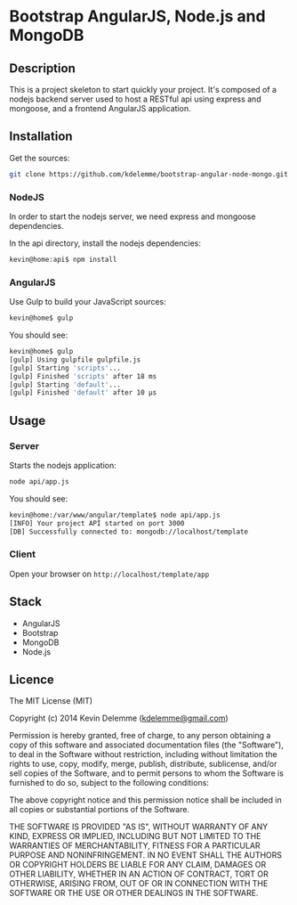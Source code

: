 # Bootstrap AngularJS, Node.js and MongoDB


## Description

This is a project skeleton to start quickly your project. It's composed of a nodejs backend server used to host a RESTful api using express and mongoose, and a frontend AngularJS application.


## Installation

Get the sources:
```bash
git clone https://github.com/kdelemme/bootstrap-angular-node-mongo.git
```

### NodeJS

In order to start the nodejs server, we need express and mongoose dependencies.

In the api directory, install the nodejs dependencies:
```bash
kevin@home:api$ npm install
```

### AngularJS

Use Gulp to build your JavaScript sources:
```bash
kevin@home$ gulp
```

You should see:
```bash
kevin@home$ gulp
[gulp] Using gulpfile gulpfile.js
[gulp] Starting 'scripts'...
[gulp] Finished 'scripts' after 18 ms
[gulp] Starting 'default'...
[gulp] Finished 'default' after 10 μs
```

## Usage

### Server

Starts the nodejs application:
```bash
node api/app.js
```

You should see:
```bash
kevin@home:/var/www/angular/template$ node api/app.js 
[INFO] Your project API started on port 3000
[DB] Successfully connected to: mongodb://localhost/template
```

### Client

Open your browser on `http://localhost/template/app`

## Stack

* AngularJS
* Bootstrap
* MongoDB
* Node.js

## Licence
The MIT License (MIT)

Copyright (c) 2014 Kevin Delemme (kdelemme@gmail.com)

Permission is hereby granted, free of charge, to any person obtaining a copy
of this software and associated documentation files (the "Software"), to deal
in the Software without restriction, including without limitation the rights
to use, copy, modify, merge, publish, distribute, sublicense, and/or sell
copies of the Software, and to permit persons to whom the Software is
furnished to do so, subject to the following conditions:

The above copyright notice and this permission notice shall be included in
all copies or substantial portions of the Software.

THE SOFTWARE IS PROVIDED "AS IS", WITHOUT WARRANTY OF ANY KIND, EXPRESS OR
IMPLIED, INCLUDING BUT NOT LIMITED TO THE WARRANTIES OF MERCHANTABILITY,
FITNESS FOR A PARTICULAR PURPOSE AND NONINFRINGEMENT. IN NO EVENT SHALL THE
AUTHORS OR COPYRIGHT HOLDERS BE LIABLE FOR ANY CLAIM, DAMAGES OR OTHER
LIABILITY, WHETHER IN AN ACTION OF CONTRACT, TORT OR OTHERWISE, ARISING FROM,
OUT OF OR IN CONNECTION WITH THE SOFTWARE OR THE USE OR OTHER DEALINGS IN
THE SOFTWARE.
